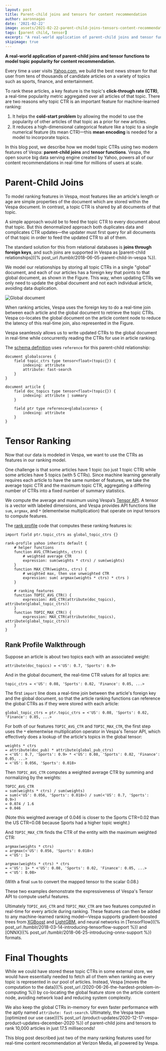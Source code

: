 ```yaml
---
layout: post
title: Parent-child joins and tensors for content recommendation
author: aaronnagao
date: '2021-02-22'
image: assets/2021-02-22-parent-child-joins-tensors-content-recommendation/header-image.jpg
tags: [parent child, tensor]
excerpt: "A real-world application of parent-child joins and tensor functions to model topic popularity for content recommendation."
skipimage: true
---
```


**A real-world application of parent-child joins and tensor functions to model topic popularity for content recommendation.**

Every time a user visits [Yahoo.com](https://www.yahoo.com), we build the best news stream for that user from tens of thousands of candidate articles on a variety of topics such as sports, finance, and entertainment.

To rank these articles, a key feature is the topic's **click-through rate (CTR)**, a real-time popularity metric aggregated over all articles of that topic. There are two reasons why topic CTR is an important feature for machine-learned ranking:

1. It helps the **cold-start problem** by allowing the model to use the popularity of other articles of that topic as a prior for new articles.
2. It reduces a high-dimensional categorical feature like a topic to a single numerical feature (its mean CTR)—this **mean encoding** is needed for a model to incorporate topics.

In this blog post, we describe how we model topic CTRs using two modern features of Vespa: **parent-child joins** and **tensor functions**. Vespa, the open source big data serving engine created by Yahoo, powers all of our content recommendations in real-time for millions of users at scale.

# Parent-Child Joins

To model ranking features in Vespa, most features like an article's length or age are simple properties of the document which are stored within the Vespa document. In contrast, a topic CTR is shared by all documents of that topic. 

A simple approach would be to feed the topic CTR to every document about that topic. But this denormalized approach both duplicates data and complicates CTR updates—the updater must first query for all documents of that topic in order to feed the updated CTR to all of them.

The standard solution for this from relational databases is **joins through foreign keys**, and such joins are supported in Vespa as [parent-child relationships]({% post_url /tumblr/2018-06-05-parent-child-in-vespa %}).

We model our relationships by storing all topic CTRs in a single "global" document, and each of our articles has a foreign key that points to that global document, as shown in the Figure. This way, when updating CTRs we only need to update the global document and not each individual article, avoiding data duplication.

![Global document](/assets/2021-02-22-parent-child-joins-tensors-content-recommendation/figure-1.png)

When ranking articles, Vespa uses the foreign key to do a real-time join between each article and the global document to retrieve the topic CTRs. Vespa co-locates the global document on the article content node to reduce the latency of this real-time join, also represented in the Figure.

Vespa seamlessly allows us to write updated CTRs to the global document in real-time while concurrently reading the CTRs for use in article ranking. 

The [schema definition](https://docs.vespa.ai/en/schemas.html) uses `reference` for this parent-child relationship:

```
document globalscores {
    field topic_ctrs type tensor<float>(topic{}) {
        indexing: attribute
        attribute: fast-search
    }
}

document article {
    field doc_topics type tensor<float>(topic{}) {
        indexing: attribute | summary
    }

    field ptr type reference<globalscores> {
        indexing: attribute
    }
}
```

# Tensor Ranking

Now that our data is modeled in Vespa, we want to use the CTRs as features in our ranking model.

One challenge is that some articles have 1 topic (so just 1 topic CTR) while some articles have 5 topics (with 5 CTRs). Since machine learning generally requires each article to have the same number of features, we take the average topic CTR and the maximum topic CTR, aggregating a differing number of CTRs into a fixed number of summary statistics.

We compute the average and maximum using Vespa’s [Tensor API](https://docs.vespa.ai/en/tensor-user-guide.html). A tensor is a vector with labeled dimensions, and Vespa provides API functions like `sum`, `argmax`, and `*` (elementwise multiplication) that operate on input tensors to compute features.

The [rank profile](https://docs.vespa.ai/en/ranking.html#rank-profiles) code that computes these ranking features is:

```
import field ptr.topic_ctrs as global_topic_ctrs {}

rank-profile yahoo inherits default {
    # helper functions
    function AVG_CTR(weights, ctrs) {
        # weighted average CTR
        expression: sum(weights * ctrs) / sum(weights)
    }
    function MAX_CTR(weights, ctrs) {
        # weighted max, then use unweighted CTR
        expression: sum( argmax(weights * ctrs) * ctrs )
    }

    # ranking features
    function TOPIC_AVG_CTR() {
        expression: AVG_CTR(attribute(doc_topics), attribute(global_topic_ctrs))
    }
    function TOPIC_MAX_CTR() {
        expression: MAX_CTR(attribute(doc_topics), attribute(global_topic_ctrs))
    }
}
```

## Rank Profile Walkthrough

Suppose an article is about two topics each with an associated weight:

```
attribute(doc_topics) = <'US': 0.7, 'Sports': 0.9>
```

And in the global document, the real-time CTR values for all topics are:

```
topic_ctrs = <'US': 0.08, 'Sports': 0.02, 'Finance': 0.05, ...>
```

The first `import` line does a real-time join between the article's foreign key and the global document, so that the article ranking functions can reference the global CTRs as if they were stored with each article:

```
global_topic_ctrs = ptr.topic_ctrs = <'US': 0.08, 'Sports': 0.02, 'Finance': 0.05, ...>
```

For both of our features `TOPIC_AVG_CTR` and `TOPIC_MAX_CTR`, the first step uses the `*` elementwise multiplication operator in Vespa's Tensor API, which effectively does a lookup of the article's topics in the global tensor:

```
weights * ctrs
= attribute(doc_pub) * attribute(global_pub_ctrs)
= <'US': 0.7, 'Sports': 0.9> * <'US': 0.08, 'Sports': 0.02, 'Finance': 0.05, ...>
= <'US': 0.056, 'Sports': 0.018>
```

Then `TOPIC_AVG_CTR` computes a weighted average CTR by summing and normalizing by the weights:

```
TOPIC_AVG_CTR
= sum(weights * ctrs) / sum(weights)
= sum(<'US': 0.056, 'Sports': 0.018>) / sum(<'US': 0.7, 'Sports': 0.9>)
= 0.074 / 1.6
= 0.046
```
(Note this weighted average of 0.046 is closer to the Sports CTR=0.02 than the US CTR=0.08 because Sports had a higher topic weight.)

And `TOPIC_MAX_CTR` finds the CTR of the entity with the maximum weighted CTR:

```
argmax(weights * ctrs)
= argmax(<'US': 0.056, 'Sports': 0.018>)
= <'US': 1>

argmax(weights * ctrs) * ctrs
= <'US': 1> * <'US': 0.08, 'Sports': 0.02, 'Finance': 0.05, ...>
= <'US': 0.08>
```
(With a final `sum` to convert the mapped tensor to the scalar 0.08.)

These two examples demonstrate the expressiveness of Vespa's Tensor API to compute useful features.

Ultimately `TOPIC_AVG_CTR` and `TOPIC_MAX_CTR` are two features computed in real-time for every article during ranking. These features can then be added to any machine-learned ranking model—Vespa supports gradient-boosted trees from [XGBoost](https://docs.vespa.ai/en/xgboost.html) and [LightGBM](https://docs.vespa.ai/en/lightgbm.html), and neural networks in [TensorFlow]({% post_url /tumblr/2018-03-14-introducing-tensorflow-support %}) and [ONNX]({% post_url /tumblr/2018-06-25-introducing-onnx-support %}) formats.

# Final Thoughts
While we could have stored these topic CTRs in some external store, we would have essentially needed to fetch all of them when ranking as every topic is represented in our pool of articles. Instead, Vespa [moves the computation to the data]({% post_url /2020-06-26-the-hardest-problem-in-computing %}) by co-locating the global feature store on the article content node, avoiding network load and reducing system complexity.

We also keep the global CTRs in-memory for even faster performance with the aptly named `attribute: fast-search`. Ultimately, the Vespa team [optimized our use case]({% post_url /product-updates/2020-12-17-vespa-product-updates-december-2020 %}) of parent-child joins and tensors to rank 10,000 articles in just 17.5 milliseconds!

This blog post described just two of the many ranking features used for real-time content recommendation at Verizon Media, all powered by Vespa.
